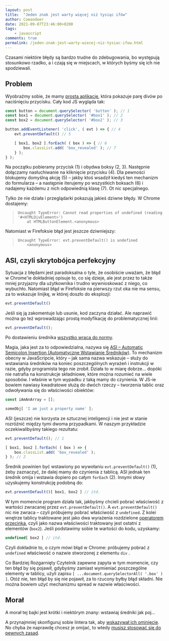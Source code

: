 ```yaml
---
layout: post
title:  "Jeden znak jest warty więcej niż tysiąc ifów"
author: Comandeer
date: 2021-09-07T23:46:00+0200
tags: 
    - javascript
comments: true
permalink: /jeden-znak-jest-warty-wiecej-niz-tysiac-ifow.html
---
```


Czasami niektóre błędy są bardzo trudne do zdebugowania, bo występują stosunkowo rzadko, a i czają się w miejscach, w których byśmy się ich nie spodziewali.

## Problem

Wyobraźmy sobie, że mamy [prostą aplikację](https://codepen.io/Comandeer/pen/RwgKaRj?editors=1010), która pokazuje parę divów po naciśnięciu przycisku. Cały kod JS wygląda tak:

```javascript
const button = document.querySelector( 'button' ); // 1
const box1 = document.querySelector( '#box1' ); // 2
const box2 = document.querySelector( '#box2' ); // 3

button.addEventListener( 'click', ( evt ) => { // 4
	evt.preventDefault() // 5

	[ box1, box2 ].forEach( ( box ) => { // 6
		box.classList.add( 'box_revealed' ); // 7
	} );
} );
```

Na początku pobieramy przycisk (1) i obydwa boksy (2, 3). Następnie dołączamy nasłuchiwanie na kliknięcie przycisku (4). Dla pewności blokujemy domyślną akcję (5) – jakby ktoś wsadził kiedyś ten mechanizm do formularza – a następnie iterujemy po wszystkich boksach (6) i nadajemy każdemu z nich odpowiednią klasę (7). Ot nic specjalnego.

Tylko że nie działa i przeglądarki pokazują jakieś dziwne błędy. W Chrome dostajemy:

> ```
> Uncaught TypeError: Cannot read properties of undefined (reading '#<HTMLDivElement>')
>     at HTMLButtonElement.<anonymous>
> ```

Natomiast w Firefoksie błąd jest jeszcze dziwniejszy:

> ```
> Uncaught TypeError: evt.preventDefault() is undefined
>     <anonymous>
> ```

## ASI, czyli skrytobójca perfekcyjny

Sytuacja z błędami jest paradoksalna o tyle, że osobiście uważam, że błąd w Chrome'ie dokładniej opisuje to, co się dzieje, ale jest przez to także mniej przyjazny dla użytkownika i trudno wywnioskować z niego, co wybuchło. Natomiast błąd w Firefoksie na pierwszy rzut oka nie ma sensu, za to wskazuje linijkę, w której doszło do eksplozji:

```javascript
evt.preventDefault()
```

Jeśli się ją zakomentuje lub usunie, kod zaczyna działać. Ale naprawić można go też wprowadzając prostą modyfikację do problematycznej linii:

```javascript
evt.preventDefault();
```

Po dostawieniu średnika [wszystko wraca do normy](https://codepen.io/Comandeer/pen/PojWNma?editors=1010).

Magia, jaka jest za to odpowiedzialna, nazywa się [ASI – Automatic Semicolon Insertion (Automatyczne Wstawianie Średników)](https://developer.mozilla.org/en-US/docs/Web/JavaScript/Reference/Lexical_grammar#automatic_semicolon_insertion). To mechanizm obecny w JavaScripcie, który – jak sama nazwa wskazuje – służy do wstawiania średników na koniec poszczególnych wyrażeń i instrukcji w razie, gdyby programista tego nie zrobił. Działa to w miarę dobrze… dopóki nie natrafia na konstrukcje składniowe, które można rozumieć na wiele sposobów. I właśnie w tym wypadku z taką mamy do czynienia. W JS-ie bowiem nawiasy kwadratowe służą do dwóch rzeczy – tworzenia tablic oraz odwoływania się do właściwości obiektów:

```javascript
const iAmAnArray = [];

someObj[ 'I am just a property name' ];
```

ASI (jeszcze) nie korzysta ze sztucznej inteligencji i nie jest w stanie rozróżnić między tymi dwoma przypadkami. W naszym przykładzie oczekiwalibyśmy takiego rezultatu:

```javascript
evt.preventDefault(); // 1

[ box1, box2 ].forEach( ( box ) => {
    box.classList.add( 'box_revealed' );
} ); // 2
```

Średnik powinien być wstawiony po wywołaniu `evt.preventDefault()` (1), żeby zaznaczyć, że dalej mamy do czynienia z tablicą. ASI jednak ten średnik omija i wstawia dopiero po całym `forEach` (2). Innymi słowy uzyskujemy konstrukcję podobną do:

```javascript
evt.preventDefault()[ box1, box2 ] // itd.
```

W tym momencie program działa tak, jakbyśmy chcieli pobrać właściwość z wartości zwracanej przez `evt.preventDefault()`. A `evt.preventDefault()` nic nie zwraca – czyli  próbujemy pobrać właściwość z `undefined`. Z kolei wnętrze tablicy traktowane jest jako dwa wyrażenia rozdzielone [operatorem przecinka](https://developer.mozilla.org/en-US/docs/Web/JavaScript/Reference/Operators/Comma_Operator), czyli jako nazwa właściwości traktowany jest ostatni z elementów (`box2`). Jeśli podstawimy sobie te wartości do kodu, uzyskamy:

```javascript
undefined[ box2 ] // itd.
```

Czyli dokładnie to, o czym mówi błąd w Chrome: próbujemy pobrać z `undefined` właściwość o nazwie stworzonej z elementu `div` .

<p class="note">Co Bardziej Rozgarnięty Czytelnik zapewne zapyta w tym momencie, czy ten błąd by się pojawił, gdybyśmy zamiast wymieniać poszczególne elementy w tablicy, użyli zapisu <code>[ ...document.querySelectorAll( '.box' ) ]</code>. Otóż nie, ten błąd by się nie pojawił, za to rzucony byłby błąd składni. Nie można bowiem użyć mechanizmu spread w nazwie właściwości.</p>

## Morał

A morał tej bajki jest krótki i niektórym znany: wstawiaj średniki jak poj…

A przynajmniej skonfiguruj sobie lintera tak, aby [wskazywał ich ominięcie](https://eslint.org/docs/rules/semi). No chyba że naprawdę chcesz je omijać, to wtedy [musisz stosować się do pewnych zasad](https://standardjs.com/rules.html#semicolons).

